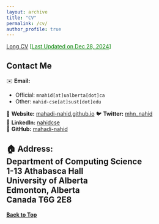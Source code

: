 ```yaml
---
layout: archive
title: "CV"
permalink: /cv/
author_profile: true
---
```

<p>
  <a href="https://mahadi-nahid.github.io/files/mnahid_cv_long.pdf" target="_blank" title="Long CV">Long CV</a>
  <span style="color:green;">[<ins>Last Updated on Dec 28, 2024</ins>]</span>
</p>

## Contact Me
✉️ **Email:**  
- Official: `mnahid[at]ualberta[dot]ca`  
- Other: `nahid-cse[at]sust[dot]edu`

🔗 **Website:** [mahadi-nahid.github.io](https://mahadi-nahid.github.io/) 
🐦 **Twitter:** [mhn_nahid](https://twitter.com/mhn_nahid)  
🔗 **LinkedIn:** [nahidcse](https://www.linkedin.com/in/mahadi-nahid/)    
🐙 **GitHub:** [mahadi-nahid](https://github.com/mahadi-nahid)   

🏠 **Address:**  
Department of Computing Science  
1-13 Athabasca Hall  
University of Alberta  
Edmonton, Alberta  
Canada T6G 2E8  
----------------------------------------

[**Back to Top**](#)